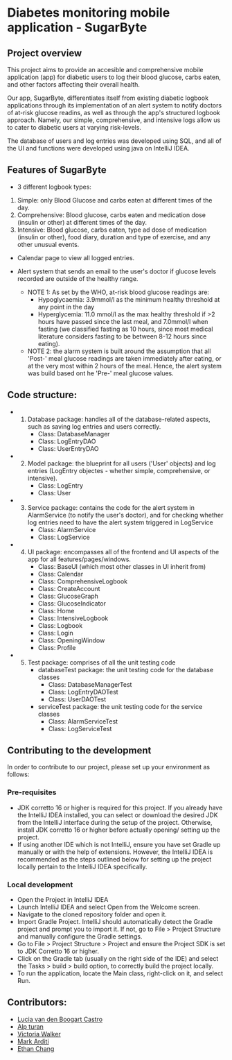 # Diabetes monitoring mobile application - SugarByte 
## Project overview
This project aims to provide an accesible and comprehensive mobile application (app) for diabetic users to log their blood glucose, carbs eaten, and other factors affecting their overall health. 

Our app, SugarByte, differentiates itself from existing diabetic logbook applications through its implementation of an alert system to notify doctors of at-risk glucose readins, as well as through the app's structured logbook approach. Namely, our simple, comprehensive, and intensive logs allow us to cater to diabetic users at varying risk-levels. 

The database of users and log entries was developed using SQL, and all of the UI and functions were developed using java on IntelliJ IDEA.

## Features of SugarByte
- 3 different logbook types: 
1. Simple: only Blood Glucose and carbs eaten at different times of the day.
2. Comprehensive: Blood glucose, carbs eaten and medication dose (insulin or other) at different times of the day.
3. Intensive: Blood glucose, carbs eaten, type ad dose of medication (insulin or other), food diary, duration and type of exercise, and any other unusual events.
   
- Calendar page to view all logged entries.
  
- Alert system that sends an email to the user's doctor if glucose levels recorded are outside of the healthy range.
    - NOTE 1: As set by the WHO, at-risk blood glucose readings are:
       - Hypoglycaemia: 3.9mmol/l as the minimum healthy threshold at any point in the day
       - Hyperglycemia: 11.0 mmol/l as the max healthy threshold if >2 hours have passed since the last meal, and 7.0mmol/l when fasting (we classified fasting as 10 hours, since most medical literature considers fasting to be between 8-12 hours since eating).
   - NOTE 2: the alarm system is built around the assumption that all 'Post-' meal glucose readings are taken immediately after eating, or at the very most within 2 hours of the meal. Hence, the alert system was build based ont he 'Pre-' meal glucose values.
 
## Code structure:
- 1. Database package: handles all of the database-related aspects, such as saving log entries and users correctly.
     - Class: DatabaseManager
     - Class: LogEntryDAO
     - Class: UserEntryDAO
- 2. Model package: the blueprint for all users ('User' objects) and log entries (LogEntry objectes - whether simple, comprehensive, or intensive).
     - Class: LogEntry
     - Class: User
- 3. Service package: contains the code for the alert system in AlarmService (to notify the user's doctor), and for checking whether log entries need to have the alert system triggered in LogService
     - Class: AlarmService
     - Class: LogService
- 4. UI package: encompasses all of the frontend and UI aspects of the app for all features/pages/windows.
     - Class: BaseUI (which most other classes in UI inherit from)
     - Class: Calendar
     - Class: ComprehensiveLogbook
     - Class: CreateAccount
     - Class: GlucoseGraph
     - Class: GlucoseIndicator
     - Class: Home
     - Class: IntensiveLogbook
     - Class: Logbook
     - Class: Login
     - Class: OpeningWindow
     - Class: Profile
- 5. Test package: comprises of all the unit testing code 
     - databaseTest package: the unit testing code for the database classes
        - Class: DatabaseManagerTest
        - Class: LogEntryDAOTest
        - Class: UserDAOTest
     - serviceTest package: the unit testing code for the service classes
        - Class: AlarmServiceTest
        - Class: LogServiceTest
      

## Contributing to the development
In order to contribute to our project, please set up your environment as follows:

### Pre-requisites
   - JDK corretto 16 or higher is required for this project. If you already have the IntelliJ IDEA installed, you can select or download the desired JDK from the IntelliJ interface during the setup of the project. Otherwise, install JDK corretto 16 or higher before actually opening/ setting up the project. 
   - If using another IDE which is not IntelliJ, ensure you have set Gradle up manually or with the help of extensions. However, the IntelliJ IDEA is recommended as the steps outlined below for setting up the project locally pertain to the IntelliJ IDEA specifically. 

### Local development
- Open the Project in IntelliJ IDEA
- Launch IntelliJ IDEA and select Open from the Welcome screen.
- Navigate to the cloned repository folder and open it.
- Import Gradle Project. IntelliJ should automatically detect the Gradle project and prompt you to import it. If not, go to File > Project Structure and manually configure the Gradle settings.
- Go to File > Project Structure > Project and ensure the Project SDK is set to JDK Corretto 16 or higher.
- Click on the Gradle tab (usually on the right side of the IDE) and select the Tasks > build > build option, to correctly build the project locally. 
- To run the application, locate the Main class, right-click on it, and select Run.

## Contributors:
- [Lucia van den Boogart Castro](https://github.com/luciavdbc)
- [Alp turan](https://github.com/alp-turan)
- [Victoria Walker](https://github.com/viickywalker) 
- [Mark Arditi](https://github.com/mark-arditi)
- [Ethan Chang](https://github.com/johnyeocx)



  




